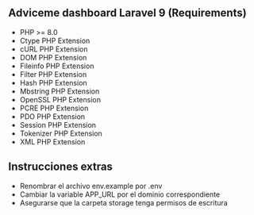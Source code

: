 ## Adviceme dashboard Laravel 9 (Requirements)
- PHP >= 8.0
- Ctype PHP Extension
- cURL PHP Extension
- DOM PHP Extension
- Fileinfo PHP Extension
- Filter PHP Extension
- Hash PHP Extension
- Mbstring PHP Extension
- OpenSSL PHP Extension
- PCRE PHP Extension
- PDO PHP Extension
- Session PHP Extension
- Tokenizer PHP Extension
- XML PHP Extension
## Instrucciones extras
- Renombrar el archivo  env.example por .env
- Cambiar la variable APP_URL por el dominio correspondiente
- Asegurarse que la carpeta storage tenga permisos de escritura
